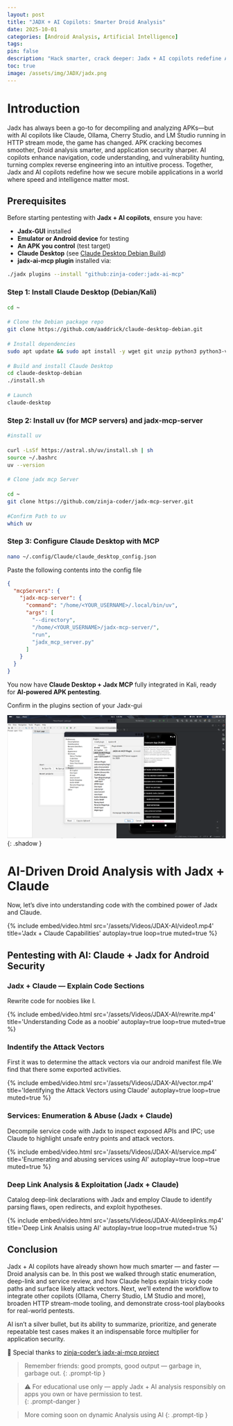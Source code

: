 ```yaml
---
layout: post
title: "JADX + AI Copilots: Smarter Droid Analysis"
date: 2025-10-01 
categories: [Android Analysis, Artificial Intelligence]
tags: 
pin: false
description: "Hack smarter, crack deeper: Jadx + AI copilots redefine Android application (APK) security analysis like a goddess."
toc: true
image: /assets/img/JADX/jadx.png
---
```




<h1>Introduction</h1>

Jadx has always been a go-to for decompiling and analyzing APKs—but with AI copilots like Claude, Ollama, Cherry Studio, and LM Studio running in HTTP stream mode, the game has changed. APK cracking becomes smoother, Droid analysis smarter, and application security sharper. AI copilots enhance navigation, code understanding, and vulnerability hunting, turning complex reverse engineering into an intuitive process. Together, Jadx and AI copilots redefine how we secure mobile applications in a world where speed and intelligence matter most.



## Prerequisites



Before starting pentesting with **Jadx + AI copilots**, ensure you have:

- **Jadx-GUI** installed
- **Emulator or Android device** for testing
- **An APK you control** (test target)
- **Claude Desktop** (see [Claude Desktop Debian Build](https://github.com/aaddrick/claude-desktop-debian))
- **jadx-ai-mcp plugin** installed via:

```bash
./jadx plugins --install "github:zinja-coder:jadx-ai-mcp"
```

### Step 1: Install Claude Desktop (Debian/Kali)



```bash
cd ~

# Clone the Debian package repo
git clone https://github.com/aaddrick/claude-desktop-debian.git

# Install dependencies
sudo apt update && sudo apt install -y wget git unzip python3 python3-venv

# Build and install Claude Desktop
cd claude-desktop-debian
./install.sh

# Launch
claude-desktop
```



<h3>Step 2: Install uv (for MCP servers) and jadx-mcp-server</h3>



```bash
#install uv

curl -LsSf https://astral.sh/uv/install.sh | sh
source ~/.bashrc
uv --version

# Clone jadx mcp Server

cd ~
git clone https://github.com/zinja-coder/jadx-mcp-server.git

#Confirm Path to uv
which uv
```

<h3>Step 3: Configure Claude Desktop with MCP</h3>



```bash
nano ~/.config/Claude/claude_desktop_config.json
```

Paste the following contents into the config file

```json
{
  "mcpServers": {
    "jadx-mcp-server": {
      "command": "/home/<YOUR_USERNAME>/.local/bin/uv",
      "args": [
        "--directory",
        "/home/<YOUR_USERNAME>/jadx-mcp-server/",
        "run",
        "jadx_mcp_server.py"
      ]
    }
  }
}
```

You now have **Claude Desktop + Jadx MCP** fully integrated in Kali, ready for **AI-powered APK pentesting**.

Confirm in the plugins section of your Jadx-gui

![Desktop View](/assets/img/JADX/jaxd-plugin.png){: .shadow }


<h1>AI-Driven Droid Analysis with Jadx + Claude</h1>


Now, let’s dive into understanding code with the combined power of Jadx and Claude. 


{%
  include embed/video.html
  src='/assets/Videos/JDAX-AI/video1.mp4'
  title='Jadx + Claude Capabilities'
  autoplay=true
  loop=true
  muted=true
%}


<h2>Pentesting with AI: Claude + Jadx for Android Security</h2>



<h3>Jadx + Claude — Explain Code Sections</h3>


Rewrite code for noobies like I.

{%
  include embed/video.html
  src='/assets/Videos/JDAX-AI/rewrite.mp4'
  title='Understanding Code as a noobie'
  autoplay=true
  loop=true
  muted=true
%}


<h3>Indentify the Attack Vectors</h3>


First it was to determine the attack vectors via our android manifest file.We find that there some exported activities.

{%
  include embed/video.html
  src='/assets/Videos/JDAX-AI/vector.mp4'
  title='Identifying the Attack Vectors using Claude'
  autoplay=true
  loop=true
  muted=true
%}


<h3>Services: Enumeration & Abuse (Jadx + Claude)</h3>

Decompile service code with Jadx to inspect exposed APIs and IPC; use Claude to highlight unsafe entry points and attack vectors. 


{%
  include embed/video.html
  src='/assets/Videos/JDAX-AI/service.mp4'
  title='Enumerating and abusing services using AI'
  autoplay=true
  loop=true
  muted=true
%}

<h3>Deep Link Analysis & Exploitation (Jadx + Claude)</h3>

Catalog deep-link declarations with Jadx and employ Claude to identify parsing flaws, open redirects, and exploit hypotheses.

{%
  include embed/video.html
  src='/assets/Videos/JDAX-AI/deeplinks.mp4'
  title='Deep Link Analsis using AI'
  autoplay=true
  loop=true
  muted=true
%}



## Conclusion

Jadx + AI copilots have already shown how much smarter — and faster — Droid analysis can be. In this post we walked through static enumeration, deep-link and service review, and how Claude helps explain tricky code paths and surface likely attack vectors. Next, we’ll extend the workflow to integrate other copilots (Ollama, Cherry Studio, LM Studio and more), broaden HTTP stream-mode tooling, and demonstrate cross-tool playbooks for real-world pentests.

AI isn’t a silver bullet, but its ability to summarize, prioritize, and generate repeatable test cases makes it an indispensable force multiplier for application security.

🙏 Special thanks to [zinja-coder’s jadx-ai-mcp project](https://github.com/zinja-coder/jadx-ai-mcp?utm_source=chatgpt.com)



> Remember friends: good prompts, good output — garbage in, garbage out.
{: .prompt-tip }


> ⚠️ For educational use only — apply Jadx + AI analysis responsibly on apps you own or have permission to test.    
{: .prompt-danger }

> More coming soon on dynamic Analysis using AI
{: .prompt-tip }
